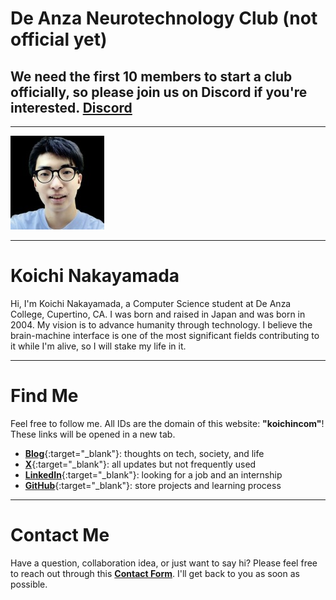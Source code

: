 # De Anza Neurotechnology Club (not official yet)

We need the first 10 members to start a club officially, so please join us on Discord if you're interested.
[**Discord**](https://discord.gg/TF38g4AGtk) 
---
---

![Koichi's Photo](profile150.jpg)

---

# Koichi Nakayamada

Hi, I'm Koichi Nakayamada, a Computer Science student at De Anza College, Cupertino, CA. I was born and raised in Japan and was born in 2004. My vision is to advance humanity through technology. I believe the brain-machine interface is one of the most significant fields contributing to it while I'm alive, so I will stake my life in it.

---

# Find Me

Feel free to follow me. All IDs are the domain of this website: **"koichincom"**! These links will be opened in a new tab.

- [**Blog**](https://medium.com/@koichincom){:target="_blank"}: thoughts on tech, society, and life
- [**X**](https://x.com/koichincom){:target="_blank"}: all updates but not frequently used
- [**LinkedIn**](https://linkedin.com/in/koichincom){:target="_blank"}: looking for a job and an internship
- [**GitHub**](https://github.com/koichincom){:target="_blank"}: store projects and learning process

---

# Contact Me

Have a question, collaboration idea, or just want to say hi? Please feel free to reach out through this [**Contact Form**](https://forms.gle/TTmCVmB7TK8fyH5Z8). I'll get back to you as soon as possible.
